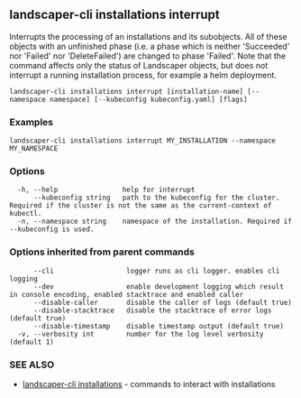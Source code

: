 ## landscaper-cli installations interrupt

Interrupts the processing of an installations and its subobjects. All of these objects with an unfinished phase (i.e. a phase which is neither 'Succeeded' nor 'Failed' nor 'DeleteFailed') are changed to phase 'Failed'. Note that the command affects only the status of Landscaper objects, but does not interrupt a running installation process, for example a helm deployment.

```
landscaper-cli installations interrupt [installation-name] [--namespace namespace] [--kubeconfig kubeconfig.yaml] [flags]
```

### Examples

```
landscaper-cli installations interrupt MY_INSTALLATION --namespace MY_NAMESPACE
```

### Options

```
  -h, --help                help for interrupt
      --kubeconfig string   path to the kubeconfig for the cluster. Required if the cluster is not the same as the current-context of kubectl.
  -n, --namespace string    namespace of the installation. Required if --kubeconfig is used.
```

### Options inherited from parent commands

```
      --cli                  logger runs as cli logger. enables cli logging
      --dev                  enable development logging which result in console encoding, enabled stacktrace and enabled caller
      --disable-caller       disable the caller of logs (default true)
      --disable-stacktrace   disable the stacktrace of error logs (default true)
      --disable-timestamp    disable timestamp output (default true)
  -v, --verbosity int        number for the log level verbosity (default 1)
```

### SEE ALSO

* [landscaper-cli installations](landscaper-cli_installations.md)	 - commands to interact with installations

